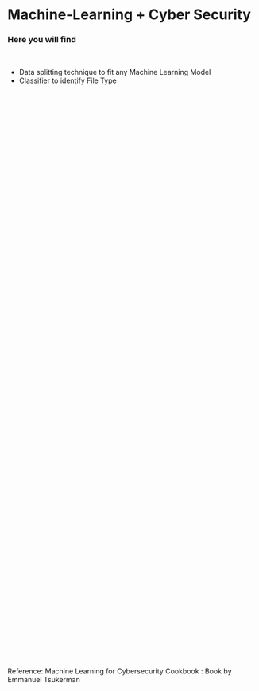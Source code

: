 <h1>Machine-Learning + Cyber Security</h1>

<h3>Here you will find</h3> <br>
<ul>
  <li>Data splitting technique to fit any Machine Learning Model</li>
  <li>Classifier to identify File Type</li>
</ul>

<br><br><br><br><br><br><br><br><br><br><br><br><br><br><br><br><br><br><br><br><br><br><br><br><br><br><br><br><br><br><br><br><br><br>
<br><br><br><br><br><br><br><br><br><br><br><br><br><br><br><br><br><br><br><br><br><br><br><br><br><br><br><br><br><br><br><br><br><br>
Reference:
Machine Learning for Cybersecurity Cookbook : Book by Emmanuel Tsukerman
